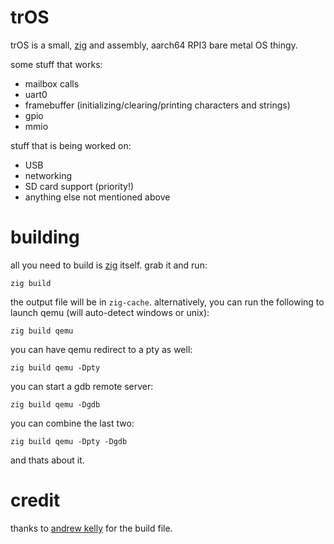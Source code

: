 # trOS
trOS is a small, [zig](https://ziglang.org) and assembly, aarch64 RPI3 bare metal OS thingy.

some stuff that works:
* mailbox calls
* uart0
* framebuffer (initializing/clearing/printing characters and strings)
* gpio
* mmio

stuff that is being worked on:
* USB
* networking
* SD card support (priority!)
* anything else not mentioned above

# building
all you need to build is [zig](https://ziglang.org) itself. grab it and run:

```
zig build
```

the output file will be in `zig-cache`. alternatively, you can run the following to
launch qemu (will auto-detect windows or unix):

```
zig build qemu
```

you can have qemu redirect to a pty as well:

```
zig build qemu -Dpty
```

you can start a gdb remote server:

```
zig build qemu -Dgdb
```

you can combine the last two:

```
zig build qemu -Dpty -Dgdb
```

and thats about it.

# credit

thanks to [andrew kelly](https://github.com/andrewrok/clashos/) for the build file.

